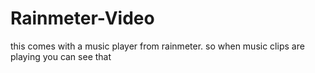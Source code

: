 # Rainmeter-Video
this comes with a music player from rainmeter. so when music clips are playing you can see that
